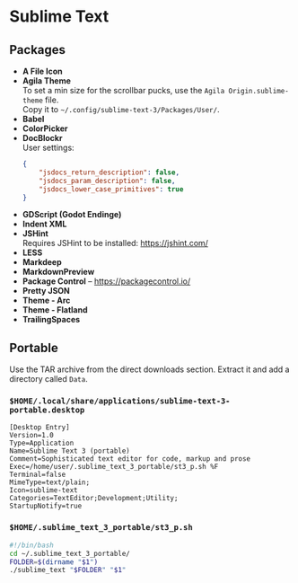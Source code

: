 # Sublime Text

## Packages

* **A File Icon**
* **Agila Theme**  
  To set a min size for the scrollbar pucks, use the `Agila Origin.sublime-theme` file.  
  Copy it to `~/.config/sublime-text-3/Packages/User/`.
* **Babel**
* **ColorPicker**
* **DocBlockr**  
  User settings:
  ```json
  {
      "jsdocs_return_description": false,
      "jsdocs_param_description": false,
      "jsdocs_lower_case_primitives": true
  }
  ```
* **GDScript (Godot Endinge)**
* **Indent XML**
* **JSHint**  
  Requires JSHint to be installed: https://jshint.com/
* **LESS**
* **Markdeep**
* **MarkdownPreview**
* **Package Control** – https://packagecontrol.io/
* **Pretty JSON**
* **Theme - Arc**
* **Theme - Flatland**
* **TrailingSpaces**


## Portable

Use the TAR archive from the direct downloads section. Extract it and add a directory called `Data`.

### `$HOME/.local/share/applications/sublime-text-3-portable.desktop`

```
[Desktop Entry]
Version=1.0
Type=Application
Name=Sublime Text 3 (portable)
Comment=Sophisticated text editor for code, markup and prose
Exec=/home/user/.sublime_text_3_portable/st3_p.sh %F
Terminal=false
MimeType=text/plain;
Icon=sublime-text
Categories=TextEditor;Development;Utility;
StartupNotify=true
```

### `$HOME/.sublime_text_3_portable/st3_p.sh`

```sh
#!/bin/bash
cd ~/.sublime_text_3_portable/
FOLDER=$(dirname "$1")
./sublime_text "$FOLDER" "$1"
```
